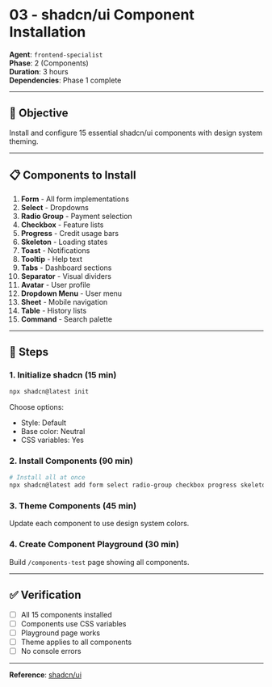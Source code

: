 # 03 - shadcn/ui Component Installation

**Agent**: `frontend-specialist`  
**Phase**: 2 (Components)  
**Duration**: 3 hours  
**Dependencies**: Phase 1 complete

---

## 🎯 Objective

Install and configure 15 essential shadcn/ui components with design system theming.

---

## 📋 Components to Install

1. **Form** - All form implementations
2. **Select** - Dropdowns
3. **Radio Group** - Payment selection
4. **Checkbox** - Feature lists
5. **Progress** - Credit usage bars
6. **Skeleton** - Loading states
7. **Toast** - Notifications
8. **Tooltip** - Help text
9. **Tabs** - Dashboard sections
10. **Separator** - Visual dividers
11. **Avatar** - User profile
12. **Dropdown Menu** - User menu
13. **Sheet** - Mobile navigation
14. **Table** - History lists
15. **Command** - Search palette

---

## 🔧 Steps

### 1. Initialize shadcn (15 min)
```bash
npx shadcn@latest init
```

Choose options:
- Style: Default
- Base color: Neutral
- CSS variables: Yes

### 2. Install Components (90 min)
```bash
# Install all at once
npx shadcn@latest add form select radio-group checkbox progress skeleton toast tooltip tabs separator avatar dropdown-menu sheet table command
```

### 3. Theme Components (45 min)
Update each component to use design system colors.

### 4. Create Component Playground (30 min)
Build `/components-test` page showing all components.

---

## ✅ Verification

- [ ] All 15 components installed
- [ ] Components use CSS variables
- [ ] Playground page works
- [ ] Theme applies to all components
- [ ] No console errors

---

**Reference**: [shadcn/ui](https://ui.shadcn.com)
